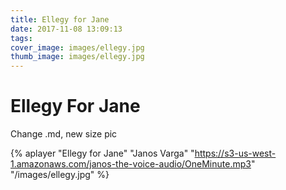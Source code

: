 ```yaml
---
title: Ellegy for Jane
date: 2017-11-08 13:09:13
tags:
cover_image: images/ellegy.jpg
thumb_image: images/ellegy.jpg
---
```


#  Ellegy For Jane

Change .md, new size pic

{% aplayer "Ellegy for Jane" "Janos Varga" "https://s3-us-west-1.amazonaws.com/janos-the-voice-audio/OneMinute.mp3" "/images/ellegy.jpg" %}
